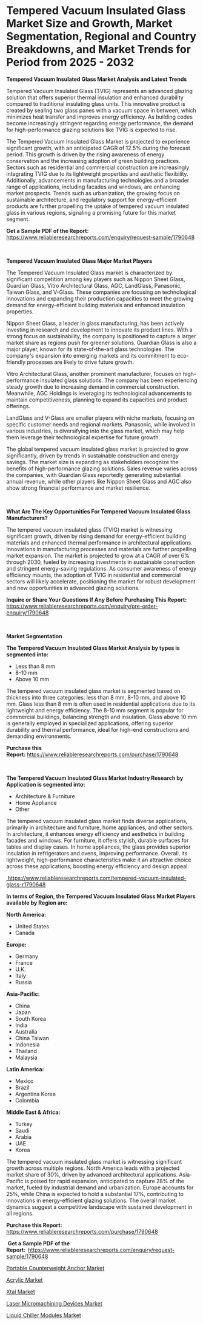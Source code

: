 <p><h1>Tempered Vacuum Insulated Glass Market Size and Growth, Market Segmentation, Regional and Country Breakdowns, and Market Trends for Period from 2025 -  2032</h1></p><p><strong>Tempered Vacuum Insulated Glass Market Analysis and Latest Trends</strong></p>
<p><p>Tempered Vacuum Insulated Glass (TVIG) represents an advanced glazing solution that offers superior thermal insulation and enhanced durability compared to traditional insulating glass units. This innovative product is created by sealing two glass panes with a vacuum space in between, which minimizes heat transfer and improves energy efficiency. As building codes become increasingly stringent regarding energy performance, the demand for high-performance glazing solutions like TVIG is expected to rise.</p><p>The Tempered Vacuum Insulated Glass Market is projected to experience significant growth, with an anticipated CAGR of 12.5% during the forecast period. This growth is driven by the rising awareness of energy conservation and the increasing adoption of green building practices. Sectors such as residential and commercial construction are increasingly integrating TVIG due to its lightweight properties and aesthetic flexibility. Additionally, advancements in manufacturing technologies and a broader range of applications, including facades and windows, are enhancing market prospects. Trends such as urbanization, the growing focus on sustainable architecture, and regulatory support for energy-efficient products are further propelling the uptake of tempered vacuum insulated glass in various regions, signaling a promising future for this market segment.</p></p>
<p><strong>Get a Sample PDF of the Report:&nbsp;</strong> <a href="https://www.reliableresearchreports.com/enquiry/request-sample/1790648?utm_campaign=12&utm_medium=2&utm_source=Github&utm_content=ia&utm_term=01042025&utm_id=tempered-vacuum-insulated-glass">https://www.reliableresearchreports.com/enquiry/request-sample/1790648</a></p>
<p>&nbsp;</p>
<p><strong>Tempered Vacuum Insulated Glass Major Market Players</strong></p>
<p><p>The Tempered Vacuum Insulated Glass market is characterized by significant competition among key players such as Nippon Sheet Glass, Guardian Glass, Vitro Architectural Glass, AGC, LandGlass, Panasonic, Taiwan Glass, and V-Glass. These companies are focusing on technological innovations and expanding their production capacities to meet the growing demand for energy-efficient building materials and enhanced insulation properties.</p><p>Nippon Sheet Glass, a leader in glass manufacturing, has been actively investing in research and development to innovate its product lines. With a strong focus on sustainability, the company is positioned to capture a larger market share as regions push for greener solutions. Guardian Glass is also a major player, known for its state-of-the-art glass technologies. The company's expansion into emerging markets and its commitment to eco-friendly processes are likely to drive future growth.</p><p>Vitro Architectural Glass, another prominent manufacturer, focuses on high-performance insulated glass solutions. The company has been experiencing steady growth due to increasing demand in commercial construction. Meanwhile, AGC Holdings is leveraging its technological advancements to maintain competitiveness, planning to expand its capacities and product offerings.</p><p>LandGlass and V-Glass are smaller players with niche markets, focusing on specific customer needs and regional markets. Panasonic, while involved in various industries, is diversifying into the glass market, which may help them leverage their technological expertise for future growth.</p><p>The global tempered vacuum insulated glass market is projected to grow significantly, driven by trends in sustainable construction and energy savings. The market size is expanding as stakeholders recognize the benefits of high-performance glazing solutions. Sales revenue varies across the companies, with Guardian Glass reportedly generating substantial annual revenue, while other players like Nippon Sheet Glass and AGC also show strong financial performance and market resilience.</p></p>
<p>&nbsp;</p>
<p><strong>What Are The Key Opportunities For Tempered Vacuum Insulated Glass Manufacturers?</strong></p>
<p><p>The tempered vacuum insulated glass (TVIG) market is witnessing significant growth, driven by rising demand for energy-efficient building materials and enhanced thermal performance in architectural applications. Innovations in manufacturing processes and materials are further propelling market expansion. The market is projected to grow at a CAGR of over 6% through 2030, fueled by increasing investments in sustainable construction and stringent energy-saving regulations. As consumer awareness of energy efficiency mounts, the adoption of TVIG in residential and commercial sectors will likely accelerate, positioning the market for robust development and new opportunities in advanced glazing solutions.</p></p>
<p><strong>Inquire or Share Your Questions If Any Before Purchasing This Report:</strong> <a href="https://www.reliableresearchreports.com/enquiry/pre-order-enquiry/1790648?utm_campaign=12&utm_medium=2&utm_source=Github&utm_content=ia&utm_term=01042025&utm_id=tempered-vacuum-insulated-glass">https://www.reliableresearchreports.com/enquiry/pre-order-enquiry/1790648</a></p>
<p>&nbsp;</p>
<p><strong>Market Segmentation</strong></p>
<p><strong>The Tempered Vacuum Insulated Glass Market Analysis by types is segmented into:</strong></p>
<p><ul><li>Less than 8 mm</li><li>8-10 mm</li><li>Above 10 mm</li></ul></p>
<p><p>The tempered vacuum insulated glass market is segmented based on thickness into three categories: less than 8 mm, 8-10 mm, and above 10 mm. Glass less than 8 mm is often used in residential applications due to its lightweight and energy efficiency. The 8-10 mm segment is popular for commercial buildings, balancing strength and insulation. Glass above 10 mm is generally employed in specialized applications, offering superior durability and thermal performance, ideal for high-end constructions and demanding environments.</p></p>
<p><strong>Purchase this Report:&nbsp;</strong><a href="https://www.reliableresearchreports.com/purchase/1790648?utm_campaign=12&utm_medium=2&utm_source=Github&utm_content=ia&utm_term=01042025&utm_id=tempered-vacuum-insulated-glass">https://www.reliableresearchreports.com/purchase/1790648</a></p>
<p>&nbsp;</p>
<p><strong>The Tempered Vacuum Insulated Glass Market Industry Research by Application is segmented into:</strong></p>
<p><ul><li>Architecture & Furniture</li><li>Home Appliance</li><li>Other</li></ul></p>
<p><p>The tempered vacuum insulated glass market finds diverse applications, primarily in architecture and furniture, home appliances, and other sectors. In architecture, it enhances energy efficiency and aesthetics in building facades and windows. For furniture, it offers stylish, durable surfaces for tables and display cases. In home appliances, the glass provides superior insulation in refrigerators and ovens, improving performance. Overall, its lightweight, high-performance characteristics make it an attractive choice across these applications, boosting energy efficiency and design appeal.</p></p>
<p><a href="https://www.reliableresearchreports.com/tempered-vacuum-insulated-glass-r1790648?utm_campaign=12&utm_medium=2&utm_source=Github&utm_content=ia&utm_term=01042025&utm_id=tempered-vacuum-insulated-glass">&nbsp;https://www.reliableresearchreports.com/tempered-vacuum-insulated-glass-r1790648</a></p>
<p><strong>In terms of Region, the Tempered Vacuum Insulated Glass Market Players available by Region are:</strong></p>
<p>
    <p> <strong> North America: </strong>
        <ul>
            <li>United States</li>
            <li>Canada</li>
        </ul>
        </p> 
    <p> <strong> Europe: </strong>
        <ul>
            <li>Germany</li>
            <li>France</li>
            <li>U.K.</li>
            <li>Italy</li>
            <li>Russia</li>
        </ul>
        </p> 
    <p> <strong> Asia-Pacific: </strong>
        <ul>
            <li>China</li>
            <li>Japan</li>
            <li>South Korea</li>
            <li>India</li>
            <li>Australia</li>
            <li>China Taiwan</li>
            <li>Indonesia</li>
            <li>Thailand</li>
            <li>Malaysia</li>
        </ul>
        </p> 
    <p> <strong> Latin America: </strong>
        <ul>
            <li>Mexico</li>
            <li>Brazil</li>
            <li>Argentina Korea</li>
            <li>Colombia</li>
        </ul>
        </p> 
    <p> <strong> Middle East & Africa: </strong>
        <ul>
            <li>Turkey</li>
            <li>Saudi</li>
            <li>Arabia</li>
            <li>UAE</li>
            <li>Korea</li>
        </ul>
    </p>
    </p>
<p><p>The tempered vacuum insulated glass market is witnessing significant growth across multiple regions. North America leads with a projected market share of 30%, driven by advanced architectural applications. Asia-Pacific is poised for rapid expansion, anticipated to capture 28% of the market, fueled by industrial demand and urbanization. Europe accounts for 25%, while China is expected to hold a substantial 17%, contributing to innovations in energy-efficient glazing solutions. The overall market dynamics suggest a competitive landscape with sustained development in all regions.</p></p>
<p><strong>Purchase this Report: </strong><a href="https://www.reliableresearchreports.com/purchase/1790648?utm_campaign=12&utm_medium=2&utm_source=Github&utm_content=ia&utm_term=01042025&utm_id=tempered-vacuum-insulated-glass">https://www.reliableresearchreports.com/purchase/1790648</a></p>
<p>&nbsp;<strong>Get a Sample PDF of the Report:&nbsp;&nbsp;</strong><a href="https://www.reliableresearchreports.com/enquiry/request-sample/1790648?utm_campaign=12&utm_medium=2&utm_source=Github&utm_content=ia&utm_term=01042025&utm_id=tempered-vacuum-insulated-glass">https://www.reliableresearchreports.com/enquiry/request-sample/1790648</a></p>
<p><strong></strong></p>
<p><p><a href="https://www.linkedin.com/pulse/portable-counterweight-anchor-market-growth-2025-2032-factors-mlnie?utm_campaign=12&utm_medium=2&utm_source=Github&utm_content=ia&utm_term=01042025&utm_id=tempered-vacuum-insulated-glass">Portable Counterweight Anchor Market</a></p><p><a href="https://github.com/karydacamu/Market-Research-Report-List-1/blob/main/acrylic-market.md?utm_campaign=12&utm_medium=2&utm_source=Github&utm_content=ia&utm_term=01042025&utm_id=tempered-vacuum-insulated-glass">Acrylic Market</a></p><p><a href="https://github.com/mafeasavzal/Market-Research-Report-List-1/blob/main/xtal-market.md?utm_campaign=12&utm_medium=2&utm_source=Github&utm_content=ia&utm_term=01042025&utm_id=tempered-vacuum-insulated-glass">Xtal Market</a></p><p><a href="https://www.linkedin.com/pulse/projecting-laser-micromachining-devices-markets-rapid-growthwith-n30we?utm_campaign=12&utm_medium=2&utm_source=Github&utm_content=ia&utm_term=01042025&utm_id=tempered-vacuum-insulated-glass">Laser Micromachining Devices Market</a></p><p><a href="https://www.linkedin.com/pulse/liquid-chiller-modules-market-indicators-size-regional-breakdown-svtvc?utm_campaign=12&utm_medium=2&utm_source=Github&utm_content=ia&utm_term=01042025&utm_id=tempered-vacuum-insulated-glass">Liquid Chiller Modules Market</a></p></p>